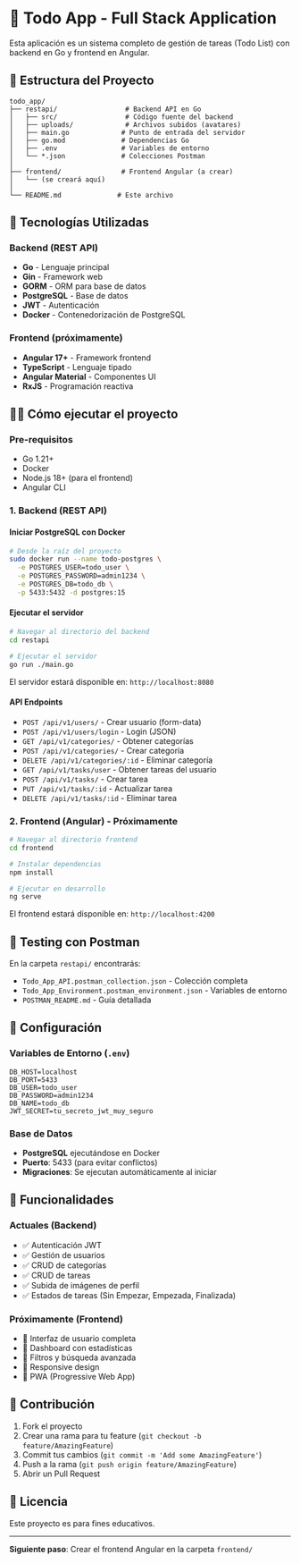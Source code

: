 # 📝 Todo App - Full Stack Application

Esta aplicación es un sistema completo de gestión de tareas (Todo List) con backend en Go y frontend en Angular.

## 📂 Estructura del Proyecto

```
todo_app/
├── restapi/                 # Backend API en Go
│   ├── src/                 # Código fuente del backend
│   ├── uploads/             # Archivos subidos (avatares)
│   ├── main.go             # Punto de entrada del servidor
│   ├── go.mod              # Dependencias Go
│   ├── .env                # Variables de entorno
│   └── *.json              # Colecciones Postman
│
├── frontend/               # Frontend Angular (a crear)
│   └── (se creará aquí)
│
└── README.md              # Este archivo
```

## 🚀 Tecnologías Utilizadas

### Backend (REST API)
- **Go** - Lenguaje principal
- **Gin** - Framework web
- **GORM** - ORM para base de datos
- **PostgreSQL** - Base de datos
- **JWT** - Autenticación
- **Docker** - Contenedorización de PostgreSQL

### Frontend (próximamente)
- **Angular 17+** - Framework frontend
- **TypeScript** - Lenguaje tipado
- **Angular Material** - Componentes UI
- **RxJS** - Programación reactiva

## 🏃‍♂️ Cómo ejecutar el proyecto

### Pre-requisitos
- Go 1.21+
- Docker
- Node.js 18+ (para el frontend)
- Angular CLI

### 1. Backend (REST API)

#### Iniciar PostgreSQL con Docker
```bash
# Desde la raíz del proyecto
sudo docker run --name todo-postgres \
  -e POSTGRES_USER=todo_user \
  -e POSTGRES_PASSWORD=admin1234 \
  -e POSTGRES_DB=todo_db \
  -p 5433:5432 -d postgres:15
```

#### Ejecutar el servidor
```bash
# Navegar al directorio del backend
cd restapi

# Ejecutar el servidor
go run ./main.go
```

El servidor estará disponible en: `http://localhost:8080`

#### API Endpoints
- `POST /api/v1/users/` - Crear usuario (form-data)
- `POST /api/v1/users/login` - Login (JSON)
- `GET /api/v1/categories/` - Obtener categorías
- `POST /api/v1/categories/` - Crear categoría
- `DELETE /api/v1/categories/:id` - Eliminar categoría
- `GET /api/v1/tasks/user` - Obtener tareas del usuario
- `POST /api/v1/tasks/` - Crear tarea
- `PUT /api/v1/tasks/:id` - Actualizar tarea
- `DELETE /api/v1/tasks/:id` - Eliminar tarea

### 2. Frontend (Angular) - Próximamente

```bash
# Navegar al directorio frontend
cd frontend

# Instalar dependencias
npm install

# Ejecutar en desarrollo
ng serve
```

El frontend estará disponible en: `http://localhost:4200`

## 🧪 Testing con Postman

En la carpeta `restapi/` encontrarás:
- `Todo_App_API.postman_collection.json` - Colección completa
- `Todo_App_Environment.postman_environment.json` - Variables de entorno
- `POSTMAN_README.md` - Guía detallada

## 🔧 Configuración

### Variables de Entorno (`.env`)
```properties
DB_HOST=localhost
DB_PORT=5433
DB_USER=todo_user
DB_PASSWORD=admin1234
DB_NAME=todo_db
JWT_SECRET=tu_secreto_jwt_muy_seguro
```

### Base de Datos
- **PostgreSQL** ejecutándose en Docker
- **Puerto**: 5433 (para evitar conflictos)
- **Migraciones**: Se ejecutan automáticamente al iniciar

## 📱 Funcionalidades

### Actuales (Backend)
- ✅ Autenticación JWT
- ✅ Gestión de usuarios
- ✅ CRUD de categorías
- ✅ CRUD de tareas
- ✅ Subida de imágenes de perfil
- ✅ Estados de tareas (Sin Empezar, Empezada, Finalizada)

### Próximamente (Frontend)
- 🔄 Interfaz de usuario completa
- 🔄 Dashboard con estadísticas
- 🔄 Filtros y búsqueda avanzada
- 🔄 Responsive design
- 🔄 PWA (Progressive Web App)

## 🤝 Contribución

1. Fork el proyecto
2. Crear una rama para tu feature (`git checkout -b feature/AmazingFeature`)
3. Commit tus cambios (`git commit -m 'Add some AmazingFeature'`)
4. Push a la rama (`git push origin feature/AmazingFeature`)
5. Abrir un Pull Request

## 📄 Licencia

Este proyecto es para fines educativos.

---

**Siguiente paso**: Crear el frontend Angular en la carpeta `frontend/`
